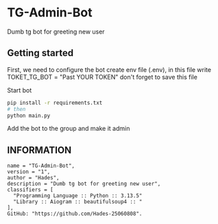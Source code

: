 # TG-Admin-Bot
Dumb tg bot for greeting new user

## Getting started

  First, we need to configure the bot
    create env file (.env), in this file write TOKET_TG_BOT = "Past YOUR TOKEN" don't forget to save this file

Start bot
```bash
pip install -r requirements.txt
# then
python main.py
```

Add the bot to the group and make it admin


## INFORMATION

    name = "TG-Admin-Bot",
    version = "1",
    author = "Hades",
    description = "Dumb tg bot for greeting new user",
    classifiers = [
      "Programming Language :: Python :: 3.13.5"
      "Library :: Aiogram :: beautifulsoup4 :: "
    ],
    GitHub: "https://github.com/Hades-25060808".